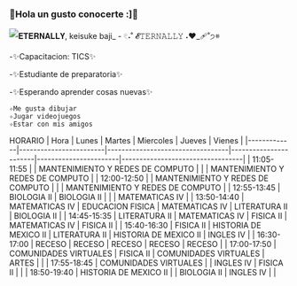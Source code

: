 ### 💛Hola un gusto conocerte :]💛

![𝐄𝐓𝐄𝐑𝐍𝐀𝐋𝐋𝐘, keisuke baji_  - 𓏲˖˚ 𝓔𝚃𝙴𝚁𝙽𝙰𝙻𝙻𝚈 ˖❤️_🩹˚੭𖥻](https://user-images.githubusercontent.com/99761874/155635094-edd7f4ce-8bef-4cee-a208-3798f6a9b3d2.gif)

-✨Capacitacion: TICS✨

-✨Estudiante de preparatoria✨

-✨Esperando aprender cosas nuevas✨

	✧Me gusta dibujar
 	✧Jugar videojuegos
 	✧Estar con mis amigos
  
  HORARIO
  | Hora        | Lunes                  | Martes                           | Miercoles             | Jueves                | Vienes                           |
|-------------|------------------------|----------------------------------|-----------------------|-----------------------|----------------------------------|
| 11:05-11:55 |                        | MANTENIMIENTO Y REDES DE COMPUTO |                       |                       | MANTENIMIENTO Y REDES DE COMPUTO |
| 12:00-12:50 |                        | MANTENIMIENTO Y REDES DE COMPUTO |                       |                       | MANTENIMIENTO Y REDES DE COMPUTO |
| 12:55-13:45 | BIOLOGIA II            | BIOLOGIA II                      |                       |                       | MATEMATICAS IV                   |
| 13:50-14:40 | MATEMATICAS IV         | EDUCACION FISICA                 | MATEMATICAS IV        | LITERATURA II         | BIOLOGIA II                      |
| 14:45-15:35 |      LITERATURA II     | MATEMATICAS IV                   | FISICA II             | MATEMATICAS IV        | FISICA II                        |
| 15:40-16:30 | FISICA II              | HISTORIA DE  MEXICO II           | LITERATURA II         | HISTORIA DE MEXICO II | INGLES IV                        |
| 16:30-17:00 |         RECESO         |              RECESO              |         RECESO        |         RECESO        |              RECESO              |
| 17:00-17:50 | COMUNIDADES VIRTUALES  | FISICA II                        | COMUNIDADES VIRTUALES | ARTES                 |                                  |
| 17:55-18:45 | COMUNIDADES VIRTUALES  |                                  | INGLES IV             | FISICA II             |                                  |
| 18:50-19:40 | HISTORIA DE  MEXICO II |                                  | BIOLOGIA II           | INGLES IV             |                                  |
